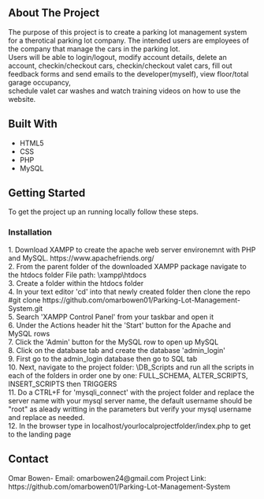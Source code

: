 <h2> About The Project </h2>

The purpose of this project is to create a parking lot management system for a therotical parking lot company. The intended users are employees of the company that manage the cars in the parking lot. <br> Users will be able to login/logout, modify account details, delete an account, checkin/checkout cars, checkin/checkout valet cars, fill out feedback forms and send emails to the developer(myself), view floor/total garage occupancy, <br> schedule valet car washes and watch training videos on how to use the website.



<h2> Built With </h2>
<ul>
  <li> HTML5 </li>
  <li> CSS </li>
  <li> PHP </li>
  <li> MySQL </li>
</ul> 

<h2> Getting Started </h2>
To get the project up an running locally follow these steps.

<h3> Installation </h3>
1. Download XAMPP to create the apache web server environemnt with PHP and MySQL. 
https://www.apachefriends.org/ <br> 
2. From the parent folder of the downloaded XAMPP package navigate to the htdocs folder
File path: \xampp\htdocs <br> 
3. Create a folder within the htdocs folder <br> 
4. In your text editor 'cd' into that newly created folder then clone the repo
#git clone https://github.com/omarbowen01/Parking-Lot-Management-System.git <br> 
5. Search 'XAMPP Control Panel' from your taskbar and open it <br> 
6. Under the Actions header hit the 'Start' button for the Apache and MySQL rows <br> 
7. Click the 'Admin' button for the MySQL row to open up MySQL <br> 
8. Click on the database tab and create the database 'admin_login' <br> 
9. First go to the admin_login database then go to SQL tab  <br> 
10. Next, navigate to the project folder: \DB_Scripts and run all the scripts in each of the folders in order one by one: 
FULL_SCHEMA, ALTER_SCRIPTS, INSERT_SCRIPTS then TRIGGERS <br> 
11. Do a CTRL+F for 'mysqli_connect' with the project folder and replace the server name with your mysql server name, the default username should be "root" as aleady writting in the parameters but verify your mysql username and replace as needed. <br> 
12. In the browser type in localhost/yourlocalprojectfolder/index.php to get to the landing page <br> 

<h2> Contact </h2>
Omar Bowen- Email: omarbowen24@gmail.com
Project Link: https://github.com/omarbowen01/Parking-Lot-Management-System

